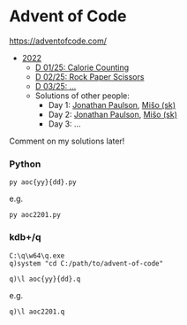 # Advent of Code

https://adventofcode.com/

- [2022](https://adventofcode.com/2022)
  - [D 01/25: Calorie Counting](https://adventofcode.com/2022/day/1)
  - [D 02/25: Rock Paper Scissors](https://adventofcode.com/2022/day/2)
  - [D 03/25: &hellip;](https://adventofcode.com/2022/day/3)
  - Solutions of other people:
    - Day 1: [Jonathan Paulson](https://youtu.be/XpkFsqqYi6A), [Mišo (sk)](https://youtu.be/qC4bCtCq4UE)
    - Day 2: [Jonathan Paulson](https://youtu.be/X1XH774hId0), [Mišo (sk)](https://youtu.be/pQMGilyIQm4)
    - Day 3: &hellip;

Comment on my solutions later!

### Python

    py aoc{yy}{dd}.py

e.g.

    py aoc2201.py

### kdb+/q

    C:\q\w64\q.exe
    q)system "cd C:/path/to/advent-of-code"

    q)\l aoc{yy}{dd}.q

e.g.

    q)\l aoc2201.q
